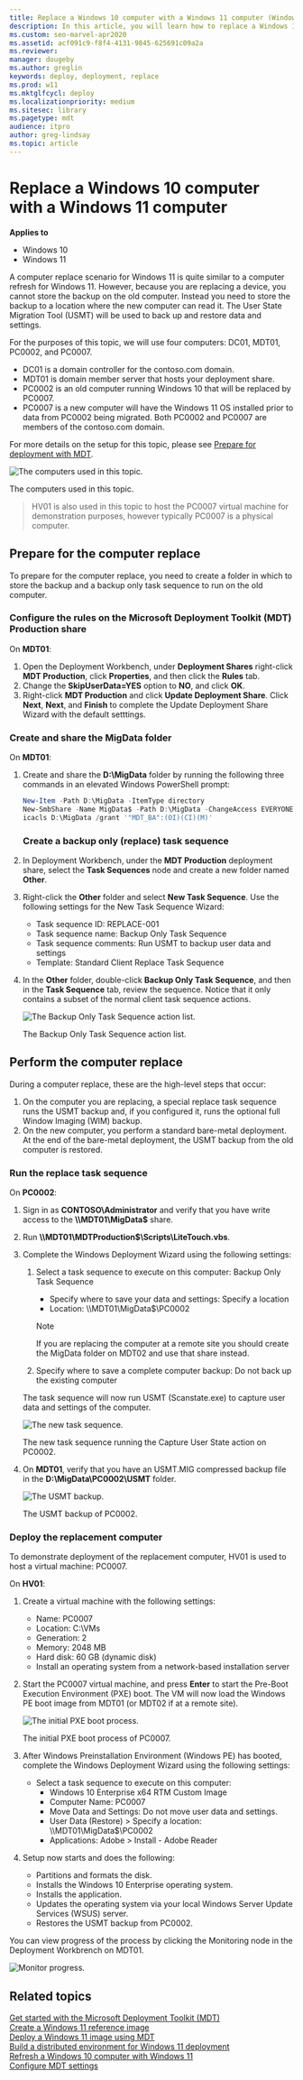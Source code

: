 ```yaml
---
title: Replace a Windows 10 computer with a Windows 11 computer (Windows 11)
description: In this article, you will learn how to replace a Windows 10 device with a Windows 11 device.
ms.custom: seo-marvel-apr2020
ms.assetid: acf091c9-f8f4-4131-9845-625691c09a2a
ms.reviewer: 
manager: dougeby
ms.author: greglin
keywords: deploy, deployment, replace
ms.prod: w11
ms.mktglfcycl: deploy
ms.localizationpriority: medium
ms.sitesec: library
ms.pagetype: mdt
audience: itpro
author: greg-lindsay
ms.topic: article
---
```


# Replace a Windows 10 computer with a Windows 11 computer

**Applies to**
- Windows 10
- Windows 11

A computer replace scenario for Windows 11 is quite similar to a computer refresh for Windows 11. However, because you are replacing a device, you cannot store the backup on the old computer. Instead you need to store the backup to a location where the new computer can read it. The User State Migration Tool (USMT) will be used to back up and restore data and settings. 

For the purposes of this topic, we will use four computers: DC01, MDT01, PC0002, and PC0007. 
- DC01 is a domain controller for the contoso.com domain.
- MDT01 is domain member server that hosts your deployment share.
- PC0002 is an old computer running Windows 10 that will be replaced by PC0007. 
- PC0007 is a new computer will have the Windows 11 OS installed prior to data from PC0002 being migrated. Both PC0002 and PC0007 are members of the contoso.com domain.

For more details on the setup for this topic, please see [Prepare for deployment with MDT](prepare-for-windows-deployment-with-mdt.md).

![The computers used in this topic.](../images/mdt-03-fig01.png)

The computers used in this topic.

>HV01 is also used in this topic to host the PC0007 virtual machine for demonstration purposes, however typically PC0007 is a physical computer.

## Prepare for the computer replace

 To prepare for the computer replace, you need to create a folder in which to store the backup and a backup only task sequence to run on the old computer.

### Configure the rules on the Microsoft Deployment Toolkit (MDT) Production share

On **MDT01**:

1. Open the Deployment Workbench, under **Deployment Shares** right-click **MDT Production**, click **Properties**, and then click the **Rules** tab.
2. Change the **SkipUserData=YES** option to **NO**, and click **OK**.
3. Right-click **MDT Production** and click **Update Deployment Share**. Click **Next**, **Next**, and **Finish** to complete the Update Deployment Share Wizard with the default setttings.

### Create and share the MigData folder

On **MDT01**:

1. Create and share the **D:\\MigData** folder by running the following three commands in an elevated Windows PowerShell prompt:
   ``` powershell
   New-Item -Path D:\MigData -ItemType directory
   New-SmbShare -Name MigData$ -Path D:\MigData -ChangeAccess EVERYONE
   icacls D:\MigData /grant '"MDT_BA":(OI)(CI)(M)'
   ```
   ### Create a backup only (replace) task sequence

2. In Deployment Workbench, under the **MDT Production** deployment share, select the **Task Sequences** node and create a new folder named **Other**.

3. Right-click the **Other** folder and select **New Task Sequence**. Use the following settings for the New Task Sequence Wizard:

   * Task sequence ID: REPLACE-001
   * Task sequence name: Backup Only Task Sequence
   * Task sequence comments: Run USMT to backup user data and settings
   * Template: Standard Client Replace Task Sequence

4. In the **Other** folder, double-click **Backup Only Task Sequence**, and then in the **Task Sequence** tab, review the sequence. Notice that it only contains a subset of the normal client task sequence actions.

   ![The Backup Only Task Sequence action list.](../images/mdt-03-fig02.png "The Backup Only Task Sequence action list")

   The Backup Only Task Sequence action list.

## Perform the computer replace

During a computer replace, these are the high-level steps that occur:

1.  On the computer you are replacing, a special replace task sequence runs the USMT backup and, if you configured it, runs the optional full Window Imaging (WIM) backup.
2.  On the new computer, you perform a standard bare-metal deployment. At the end of the bare-metal deployment, the USMT backup from the old computer is restored.

### Run the replace task sequence

On **PC0002**:

1.  Sign in as **CONTOSO\\Administrator** and verify that you have write access to the **\\\\MDT01\\MigData$** share.
2.  Run **\\\\MDT01\\MDTProduction$\\Scripts\\LiteTouch.vbs**.
3.  Complete the Windows Deployment Wizard using the following settings:

    1.  Select a task sequence to execute on this computer: Backup Only Task Sequence
        * Specify where to save your data and settings: Specify a location
        * Location: \\\\MDT01\\MigData$\\PC0002
        
        >[!NOTE]
        >If you are replacing the computer at a remote site you should create the MigData folder on MDT02 and use that share instead.
         
    2.  Specify where to save a complete computer backup: Do not back up the existing computer

    The task sequence will now run USMT (Scanstate.exe) to capture user data and settings of the computer.

    ![The new task sequence.](../images/mdt-03-fig03.png "The new task sequence")

    The new task sequence running the Capture User State action on PC0002.

4.  On **MDT01**, verify that you have an USMT.MIG compressed backup file in the **D:\\MigData\\PC0002\\USMT** folder.

    ![The USMT backup.](../images/mdt-03-fig04.png "The USMT backup")

    The USMT backup of PC0002.

### Deploy the replacement computer

To demonstrate deployment of the replacement computer, HV01 is used to host a virtual machine: PC0007.

On **HV01**:

1.  Create a virtual machine with the following settings:

    * Name: PC0007
    * Location: C:\\VMs
    * Generation: 2
    * Memory: 2048 MB
    * Hard disk: 60 GB (dynamic disk)
    * Install an operating system from a network-based installation server

2.  Start the PC0007 virtual machine, and press **Enter** to start the Pre-Boot Execution Environment (PXE) boot. The VM will now load the Windows PE boot image from MDT01 (or MDT02 if at a remote site).

    ![The initial PXE boot process.](../images/mdt-03-fig05.png "The initial PXE boot process")

    The initial PXE boot process of PC0007.

3.  After Windows Preinstallation Environment (Windows PE) has booted, complete the Windows Deployment Wizard using the following settings:

    * Select a task sequence to execute on this computer:
        * Windows 10 Enterprise x64 RTM Custom Image
        * Computer Name: PC0007
        * Move Data and Settings: Do not move user data and settings.
        * User Data (Restore) > Specify a location: \\\\MDT01\\MigData$\\PC0002
        * Applications: Adobe > Install - Adobe Reader

4.  Setup now starts and does the following:

    * Partitions and formats the disk.
    * Installs the Windows 10 Enterprise operating system.
    * Installs the application.
    * Updates the operating system via your local Windows Server Update Services (WSUS) server.
    * Restores the USMT backup from PC0002.

You can view progress of the process by clicking the Monitoring node in the Deployment Workbrench on MDT01.

![Monitor progress.](../images/mdt-replace.png)



## Related topics

[Get started with the Microsoft Deployment Toolkit (MDT)](get-started-with-the-microsoft-deployment-toolkit.md)<br>
[Create a Windows 11 reference image](create-a-windows-11-reference-image.md)<br>
[Deploy a Windows 11 image using MDT](deploy-a-windows-11-image-using-mdt.md)<br>
[Build a distributed environment for Windows 11 deployment](build-a-distributed-environment-for-windows-deployment.md)<br>
[Refresh a Windows 10 computer with Windows 11](refresh-a-windows-10-computer-with-windows-11.md)<br>
[Configure MDT settings](configure-mdt-settings.md)
